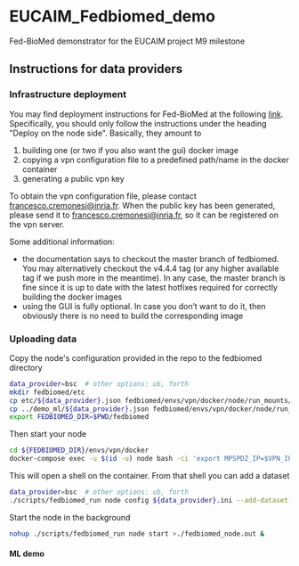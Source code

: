 # EUCAIM_Fedbiomed_demo
Fed-BioMed demonstrator for the EUCAIM project M9 milestone

## Instructions for data providers

### Infrastructure deployment

You may find deployment instructions for Fed-BioMed at the following [link](https://fedbiomed.org/latest/user-guide/deployment/deployment-vpn/#deploy-on-the-node-side). 
Specifically, you should only follow the instructions under the heading "Deploy on the node side". 
Basically, they amount to 
1. building one (or two if you also want the gui) docker image
2. copying a vpn configuration file to a predefined path/name in the docker container
3. generating a public vpn key

To obtain the vpn configuration file, please contact [francesco.cremonesi@inria.fr](mailto:francesco.cremonesi@inria.fr).
When the public key has been generated, please send it to [francesco.cremonesi@inria.fr](mailto:francesco.cremonesi@inria.fr), so it can be registered on the vpn server. 

Some additional information:

- the documentation says to checkout the master branch of fedbiomed. You may alternatively checkout the v4.4.4 tag (or any higher available tag if we push more in the meantime). In any case, the master branch is fine since it is up to date with the latest hotfixes required for correctly building the docker images
- using the GUI is fully optional. In case you don’t want to do it, then obviously there is no need to build the corresponding image 

### Uploading data

Copy the node's configuration provided in the repo to the fedbiomed directory

```bash
data_provider=bsc  # other options: ub, forth
mkdir fedbiomed/etc
cp etc/${data_provider}.json fedbiomed/envs/vpn/docker/node/run_mounts/etc
cp ../demo_ml/${data_provider}.json fedbiomed/envs/vpn/docker/node/run_mounts/data
export FEDBIOMED_DIR=$PWD/fedbiomed
```

Then start your node
```bash
cd ${FEDBIOMED_DIR}/envs/vpn/docker
docker-compose exec -u $(id -u) node bash -ci 'export MPSPDZ_IP=$VPN_IP && export MPSPDZ_PORT=14001 && export MQTT_BROKER=10.220.0.2 && export MQTT_BROKER_PORT=1883 && export UPLOADS_URL="http://10.220.0.3:8000/upload/" && export PYTHONPATH=/fedbiomed && export FEDBIOMED_NO_RESET=1 && eval "$(conda shell.bash hook)" && conda activate fedbiomed-node && bash'
```

This will open a shell on the container. From that shell you can add a dataset
```bash
data_provider=bsc  # other options: ub, forth
./scripts/fedbiomed_run node config ${data_provider}.ini --add-dataset-from-file ./etc/${data_provider}.json
```

Start the node in the background
```bash
nohup ./scripts/fedbiomed_run node start >./fedbiomed_node.out &
```



#### ML demo




